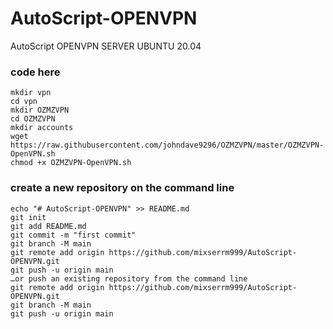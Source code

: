 # AutoScript-OPENVPN
AutoScript OPENVPN SERVER UBUNTU 20.04

### code here
```ws
mkdir vpn
cd vpn
mkdir OZMZVPN
cd OZMZVPN
mkdir accounts
wget https://raw.githubusercontent.com/johndave9296/OZMZVPN/master/OZMZVPN-OpenVPN.sh
chmod +x OZMZVPN-OpenVPN.sh
```

### create a new repository on the command line
```ws
echo "# AutoScript-OPENVPN" >> README.md
git init
git add README.md
git commit -m "first commit"
git branch -M main
git remote add origin https://github.com/mixserrm999/AutoScript-OPENVPN.git
git push -u origin main
…or push an existing repository from the command line
git remote add origin https://github.com/mixserrm999/AutoScript-OPENVPN.git
git branch -M main
git push -u origin main
```
